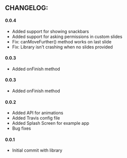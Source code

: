 ## CHANGELOG:

#### 0.0.4
- Added support for showing snackbars
- Added support for asking permissions in custom slides
- Fix: canMoveFurther() method works on last slide
- Fix: Library isn't crashing when no slides provided

#### 0.0.3
- Added onFinish method

#### 0.0.3
- Added onFinish method

#### 0.0.2
- Added API for animations
- Added Travis config file
- Added Splash Screen for example app
- Bug fixes

#### 0.0.1
- Initial commit with library